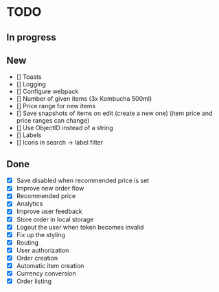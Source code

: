 # TODO

## In progress


## New

- [] Toasts
- [] Logging
- [] Configure webpack
- [] Number of given items (3x Kombucha 500ml)
- [] Price range for new items
- [] Save snapshots of items on edit (create a new one) (item price and price ranges can change)
- [] Use ObjectID instead of a string
- [] Labels
- [] Icons in search -> label filter

## Done

- [x] Save disabled when recommended price is set
- [x] Improve new order flow
- [x] Recommended price
- [x] Analytics
- [x] Improve user feedback
- [x] Store order in local storage
- [x] Logout the user when token becomes invalid
- [x] Fix up the styling
- [x] Routing
- [x] User authorization
- [x] Order creation
- [x] Automatic item creation
- [x] Currency conversion
- [x] Order listing
